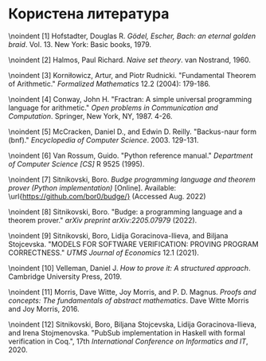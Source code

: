 # Користена литература

\noindent [1] Hofstadter, Douglas R. _G&#246;del, Escher, Bach: an eternal golden braid_. Vol. 13. New York: Basic books, 1979.

\noindent [2] Halmos, Paul Richard. _Naive set theory_. van Nostrand, 1960.

\noindent [3] Korniłowicz, Artur, and Piotr Rudnicki. "Fundamental Theorem of Arithmetic." _Formalized Mathematics_ 12.2 (2004): 179-186.

\noindent [4] Conway, John H. "Fractran: A simple universal programming language for arithmetic." _Open problems in Communication and Computation_. Springer, New York, NY, 1987. 4-26.

\noindent [5] McCracken, Daniel D., and Edwin D. Reilly. "Backus-naur form (bnf)." _Encyclopedia of Computer Science_. 2003. 129-131.

\noindent [6] Van Rossum, Guido. "Python reference manual." _Department of Computer Science [CS]_ R 9525 (1995).

\noindent [7] Sitnikovski, Boro. _Budge programming language and theorem prover (Python implementation)_ [Online]. Available: \url{https://github.com/bor0/budge/} (Accessed Aug. 2022)

\noindent [8] Sitnikovski, Boro. "Budge: a programming language and a theorem prover." _arXiv preprint arXiv:2205.07979_ (2022).

\noindent [9] Sitnikovski, Boro, Lidija Goracinova-Ilieva, and Biljana Stojcevska. "MODELS FOR SOFTWARE VERIFICATION: PROVING PROGRAM CORRECTNESS." _UTMS Journal of Economics_ 12.1 (2021).

\noindent [10] Velleman, Daniel J. _How to prove it: A structured approach_. Cambridge University Press, 2019.

\noindent [11] Morris, Dave Witte, Joy Morris, and P. D. Magnus. _Proofs and concepts: The fundamentals of abstract mathematics_. Dave Witte Morris and Joy Morris, 2016.

\noindent [12] Sitnikovski, Boro, Biljana Stojcevska, Lidija Goracinova-Ilieva, and Irena Stojmenovska. "PubSub implementation in Haskell with formal verification in Coq.", 17th _International Conference on Informatics and IT_, 2020.
